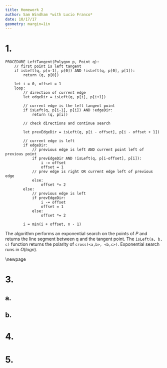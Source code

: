 ```yaml
---
title: Homework 2
author: Sam Windham *with Lucio Franco*
date: 10/17/17
geometry: margin=1in
---
```


# 1.
```
PROCEDURE LeftTangent(Polygon p, Point q):
	// first point is left tangent
	if isLeft(q, p[n-1], p[0]) AND !isLeft(q, p[0], p[1]):
		return (q, p[0])
    
	let i = 0, offset = 1
	loop:
		// direction of current edge
		let edgeDir = isLeft(q, p[i], p[i+1])
		
		// current edge is the left tangent point
		if isLeft(q, p[i-1], p[i]) AND !edgeDir:
			return (q, p[i])
	    
		// check directions and continue search
		
		let prevEdgeDir = isLeft(q, p[i - offset], p[i - offset + 1])
		
		// current edge is left
		if edgeDir:
			// previous edge is left AND current point left of previous point
			if prevEdgeDir AND !isLeft(q, p[i-offset], p[i]):
				i -= offset
				offset = 1
			// prev edge is right OR current edge left of previous edge
			else:
				offset *= 2
		else: 
			// previous edge is left
			if prevEdgeDir: 
				i -= offset
				offset = 1
			else: 
				offset *= 2
			
		i = min(i + offset, n - 1)
```

The algorithm performs an exponential search on the points of $P$ and returns the line segment between q and the tangent point. The `isLeft(a, b, c)` function returns the polarity of `cross(<a,b>, <b,c>)`. Exponential search runs in $O(log n)$.


\newpage

# 3.
## a.

## b.

# 4.

# 5.


